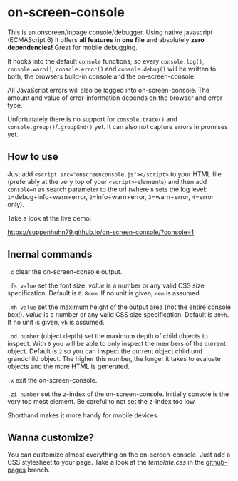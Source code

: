 # on-screen-console

This is an onscreen/inpage console/debugger. Using native javascript (ECMAScript 6) it offers **all features** in **one file** and absolutely **zero dependencies!** Great for mobile debugging.

It hooks into the default `console` functions, so every `console.log()`, `console.warn()`, `console.error()` and `console.debug()` will be written to both, the browsers build-in console and the on-screen-console.

All JavaScript errors will also be logged into on-screen-console. The amount and value of error-information depends on the browser and error type.

Unfortunately there is no support for `console.trace()` and `console.group()`/`.groupEnd()` yet. It can also not capture errors in promises yet.

## How to use

Just add `<script src="onscreenconsole.js"></script>` to your HTML file (preferably at the very top of your `<script>`-elements) and then add `console=n` as search parameter to the url (where `n` sets the log level: `1`=debug+info+warn+error, `2`=info+warn+error, `3`=warn+error, `4`=error only).

Take a look at the live demo:

https://suppenhuhn79.github.io/on-screen-console/?console=1

## Inernal commands

`.c` clear the on-screen-console output.

`.fs value` set the font size. _value_ is a number or any valid CSS size specification. Default is `0.8rem`. If no unit is given, `rem` is assumed.

`.mh value` set the maximum height of the output area (not the entire console box!). _value_ is a number or any valid CSS size specification. Default is `30vh`. If no unit is given, `vh` is assumed.

`.od number` (object depth) set the maximum depth of child objects to inspect. With `0` you will be able to only inspect the members of the current object. Default is `2` so you can inspect the current object child und grandchild object. The higher this number, the longer it takes to evaluate objects and the more HTML is generated.

`.x` exit the on-screen-console.

`.zi number` set the z-index of the on-screen-console. Initially console is the very top most element. Be careful to not set the z-index too low.

Shorthand makes it more handy for mobile devices.

## Wanna customize?

You can customize almost everything on the on-screen-console. Just add a CSS stylesheet to your page. Take a look at the _template.css_ in the [github-pages](https://github.com/Suppenhuhn79/on-screen-console/tree/github-pages) branch.
